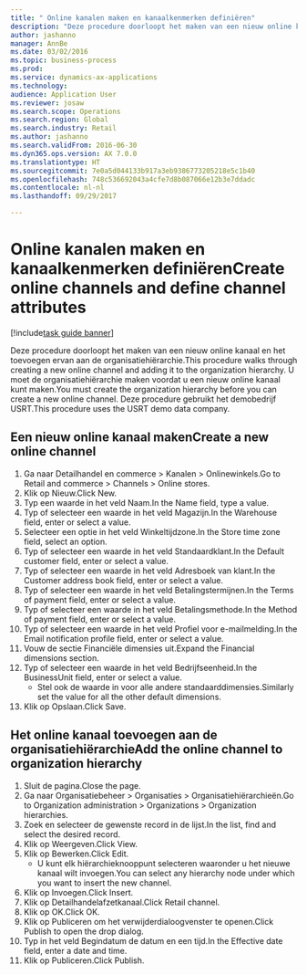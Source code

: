 ```yaml
--- 
title: " Online kanalen maken en kanaalkenmerken definiëren"
description: "Deze procedure doorloopt het maken van een nieuw online kanaal en het toevoegen ervan aan de organisatiehiërarchie."
author: jashanno
manager: AnnBe
ms.date: 03/02/2016
ms.topic: business-process
ms.prod: 
ms.service: dynamics-ax-applications
ms.technology: 
audience: Application User
ms.reviewer: josaw
ms.search.scope: Operations
ms.search.region: Global
ms.search.industry: Retail
ms.author: jashanno
ms.search.validFrom: 2016-06-30
ms.dyn365.ops.version: AX 7.0.0
ms.translationtype: HT
ms.sourcegitcommit: 7e0a5d044133b917a3eb9386773205218e5c1b40
ms.openlocfilehash: 748c536692043a4cfe7d8b087066e12b3e7ddadc
ms.contentlocale: nl-nl
ms.lasthandoff: 09/29/2017

---
```

# <a name="create-online-channels-and-define-channel-attributes"></a><span data-ttu-id="3876e-103"> Online kanalen maken en kanaalkenmerken definiëren</span><span class="sxs-lookup"><span data-stu-id="3876e-103">Create online channels and define channel attributes</span></span>

[!include[task guide banner](../includes/task-guide-banner.md)]

<span data-ttu-id="3876e-104">Deze procedure doorloopt het maken van een nieuw online kanaal en het toevoegen ervan aan de organisatiehiërarchie.</span><span class="sxs-lookup"><span data-stu-id="3876e-104">This procedure walks through creating a new online channel and adding it to the organization hierarchy.</span></span> <span data-ttu-id="3876e-105">U moet de organisatiehiërarchie maken voordat u een nieuw online kanaal kunt maken.</span><span class="sxs-lookup"><span data-stu-id="3876e-105">You must create the organization hierarchy before you can create a new online channel.</span></span> <span data-ttu-id="3876e-106">Deze procedure gebruikt het demobedrijf USRT.</span><span class="sxs-lookup"><span data-stu-id="3876e-106">This procedure uses the USRT demo data company.</span></span>


## <a name="create-a-new-online-channel"></a><span data-ttu-id="3876e-107">Een nieuw online kanaal maken</span><span class="sxs-lookup"><span data-stu-id="3876e-107">Create a new online channel</span></span>
1. <span data-ttu-id="3876e-108">Ga naar Detailhandel en commerce > Kanalen > Onlinewinkels.</span><span class="sxs-lookup"><span data-stu-id="3876e-108">Go to Retail and commerce > Channels > Online stores.</span></span>
2. <span data-ttu-id="3876e-109">Klik op Nieuw.</span><span class="sxs-lookup"><span data-stu-id="3876e-109">Click New.</span></span>
3. <span data-ttu-id="3876e-110">Typ een waarde in het veld Naam.</span><span class="sxs-lookup"><span data-stu-id="3876e-110">In the Name field, type a value.</span></span>
4. <span data-ttu-id="3876e-111">Typ of selecteer een waarde in het veld Magazijn.</span><span class="sxs-lookup"><span data-stu-id="3876e-111">In the Warehouse field, enter or select a value.</span></span>
5. <span data-ttu-id="3876e-112">Selecteer een optie in het veld Winkeltijdzone.</span><span class="sxs-lookup"><span data-stu-id="3876e-112">In the Store time zone field, select an option.</span></span>
6. <span data-ttu-id="3876e-113">Typ of selecteer een waarde in het veld Standaardklant.</span><span class="sxs-lookup"><span data-stu-id="3876e-113">In the Default customer field, enter or select a value.</span></span>
7. <span data-ttu-id="3876e-114">Typ of selecteer een waarde in het veld Adresboek van klant.</span><span class="sxs-lookup"><span data-stu-id="3876e-114">In the Customer address book field, enter or select a value.</span></span>
8. <span data-ttu-id="3876e-115">Typ of selecteer een waarde in het veld Betalingstermijnen.</span><span class="sxs-lookup"><span data-stu-id="3876e-115">In the Terms of payment field, enter or select a value.</span></span>
9. <span data-ttu-id="3876e-116">Typ of selecteer een waarde in het veld Betalingsmethode.</span><span class="sxs-lookup"><span data-stu-id="3876e-116">In the Method of payment field, enter or select a value.</span></span>
10. <span data-ttu-id="3876e-117">Typ of selecteer een waarde in het veld Profiel voor e-mailmelding.</span><span class="sxs-lookup"><span data-stu-id="3876e-117">In the Email notification profile field, enter or select a value.</span></span>
11. <span data-ttu-id="3876e-118">Vouw de sectie Financiële dimensies uit.</span><span class="sxs-lookup"><span data-stu-id="3876e-118">Expand the Financial dimensions section.</span></span>
12. <span data-ttu-id="3876e-119">Typ of selecteer een waarde in het veld Bedrijfseenheid.</span><span class="sxs-lookup"><span data-stu-id="3876e-119">In the BusinessUnit field, enter or select a value.</span></span>
    * <span data-ttu-id="3876e-120">Stel ook de waarde in voor alle andere standaarddimensies.</span><span class="sxs-lookup"><span data-stu-id="3876e-120">Similarly set the value for all the other default dimensions.</span></span>  
13. <span data-ttu-id="3876e-121">Klik op Opslaan.</span><span class="sxs-lookup"><span data-stu-id="3876e-121">Click Save.</span></span>

## <a name="add-the-online-channel-to-organization-hierarchy"></a><span data-ttu-id="3876e-122">Het online kanaal toevoegen aan de organisatiehiërarchie</span><span class="sxs-lookup"><span data-stu-id="3876e-122">Add the online channel to organization hierarchy</span></span>
1. <span data-ttu-id="3876e-123">Sluit de pagina.</span><span class="sxs-lookup"><span data-stu-id="3876e-123">Close the page.</span></span>
2. <span data-ttu-id="3876e-124">Ga naar Organisatiebeheer > Organisaties > Organisatiehiërarchieën.</span><span class="sxs-lookup"><span data-stu-id="3876e-124">Go to Organization administration > Organizations > Organization hierarchies.</span></span>
3. <span data-ttu-id="3876e-125">Zoek en selecteer de gewenste record in de lijst.</span><span class="sxs-lookup"><span data-stu-id="3876e-125">In the list, find and select the desired record.</span></span>
4. <span data-ttu-id="3876e-126">Klik op Weergeven.</span><span class="sxs-lookup"><span data-stu-id="3876e-126">Click View.</span></span>
5. <span data-ttu-id="3876e-127">Klik op Bewerken.</span><span class="sxs-lookup"><span data-stu-id="3876e-127">Click Edit.</span></span>
    * <span data-ttu-id="3876e-128">U kunt elk hiërarchieknooppunt selecteren waaronder u het nieuwe kanaal wilt invoegen.</span><span class="sxs-lookup"><span data-stu-id="3876e-128">You can select any hierarchy node under which you want to insert the new channel.</span></span>  
6. <span data-ttu-id="3876e-129">Klik op Invoegen.</span><span class="sxs-lookup"><span data-stu-id="3876e-129">Click Insert.</span></span>
7. <span data-ttu-id="3876e-130">Klik op Detailhandelafzetkanaal.</span><span class="sxs-lookup"><span data-stu-id="3876e-130">Click Retail channel.</span></span>
8. <span data-ttu-id="3876e-131">Klik op OK.</span><span class="sxs-lookup"><span data-stu-id="3876e-131">Click OK.</span></span>
9. <span data-ttu-id="3876e-132">Klik op Publiceren om het verwijderdialoogvenster te openen.</span><span class="sxs-lookup"><span data-stu-id="3876e-132">Click Publish to open the drop dialog.</span></span>
10. <span data-ttu-id="3876e-133">Typ in het veld Begindatum de datum en een tijd.</span><span class="sxs-lookup"><span data-stu-id="3876e-133">In the Effective date field, enter a date and time.</span></span>
11. <span data-ttu-id="3876e-134">Klik op Publiceren.</span><span class="sxs-lookup"><span data-stu-id="3876e-134">Click Publish.</span></span>


